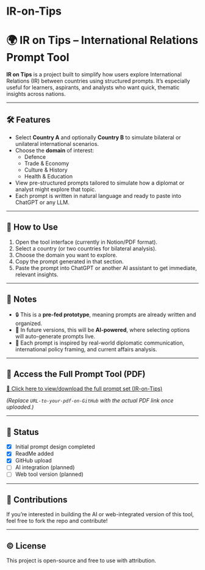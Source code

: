 # IR-on-Tips
# 🌍 IR on Tips – International Relations Prompt Tool

**IR on Tips** is a project built to simplify how users explore International Relations (IR) between countries using structured prompts. It’s especially useful for learners, aspirants, and analysts who want quick, thematic insights across nations.

---

## 🛠️ Features

- Select **Country A** and optionally **Country B** to simulate bilateral or unilateral international scenarios.
- Choose the **domain** of interest:
  - Defence
  - Trade & Economy
  - Culture & History
  - Health & Education
- View pre-structured prompts tailored to simulate how a diplomat or analyst might explore that topic.
- Each prompt is written in natural language and ready to paste into ChatGPT or any LLM.

---

## 🚀 How to Use

1. Open the tool interface (currently in Notion/PDF format).
2. Select a country (or two countries for bilateral analysis).
3. Choose the domain you want to explore.
4. Copy the prompt generated in that section.
5. Paste the prompt into ChatGPT or another AI assistant to get immediate, relevant insights.

---

## 📌 Notes

- 🔒 This is a **pre-fed prototype**, meaning prompts are already written and organized.
- 🤖 In future versions, this will be **AI-powered**, where selecting options will auto-generate prompts live.
- 🔗 Each prompt is inspired by real-world diplomatic communication, international policy framing, and current affairs analysis.

---

## 📄 Access the Full Prompt Tool (PDF)

[🔗 Click here to view/download the full prompt set (IR-on-Tips)](URL-to-your-pdf-on-GitHub)

*(Replace `URL-to-your-pdf-on-GitHub` with the actual PDF link once uploaded.)*

---

## 📍 Status

- [x] Initial prompt design completed  
- [x] ReadMe added  
- [x] GitHub upload  
- [ ] AI integration (planned)  
- [ ] Web tool version (planned)  

---

## 🤝 Contributions

If you’re interested in building the AI or web-integrated version of this tool, feel free to fork the repo and contribute!

---

## ©️ License

This project is open-source and free to use with attribution.


